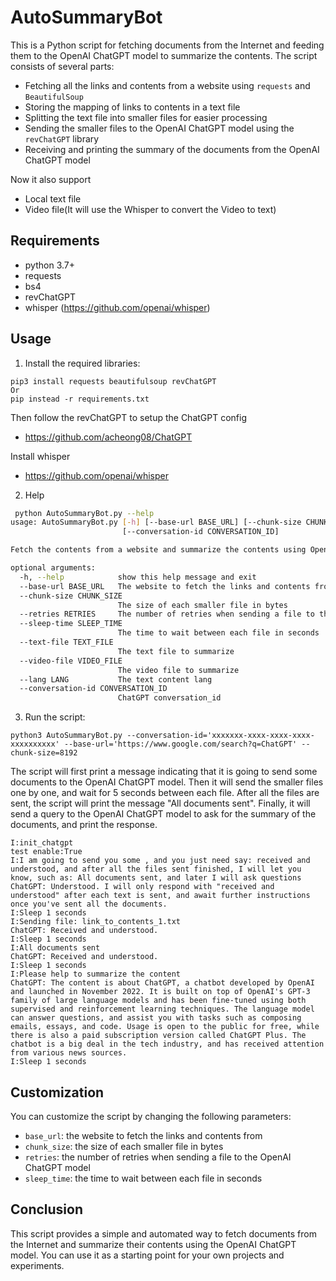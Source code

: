 # AutoSummaryBot

This is a Python script for fetching documents from the Internet and feeding them to the OpenAI ChatGPT model to summarize the contents. The script consists of several parts:

- Fetching all the links and contents from a website using `requests` and `BeautifulSoup`
- Storing the mapping of links to contents in a text file
- Splitting the text file into smaller files for easier processing
- Sending the smaller files to the OpenAI ChatGPT model using the `revChatGPT` library
- Receiving and printing the summary of the documents from the OpenAI ChatGPT model

Now it also support
- Local text file
- Video file(It will use the Whisper to convert the Video to text)

## Requirements

- python 3.7+
- requests
- bs4
- revChatGPT
- whisper (https://github.com/openai/whisper)

## Usage
1. Install the required libraries:
```
pip3 install requests beautifulsoup revChatGPT
Or
pip instead -r requirements.txt
```
Then follow the revChatGPT to setup the ChatGPT config
- https://github.com/acheong08/ChatGPT

Install whisper
- https://github.com/openai/whisper

2. Help
```bash
 python AutoSummaryBot.py --help
usage: AutoSummaryBot.py [-h] [--base-url BASE_URL] [--chunk-size CHUNK_SIZE] [--retries RETRIES] [--sleep-time SLEEP_TIME] [--text-file TEXT_FILE] [--video-file VIDEO_FILE] [--lang LANG]
                         [--conversation-id CONVERSATION_ID]

Fetch the contents from a website and summarize the contents using OpenAI GPT-3

optional arguments:
  -h, --help            show this help message and exit
  --base-url BASE_URL   The website to fetch the links and contents from
  --chunk-size CHUNK_SIZE
                        The size of each smaller file in bytes
  --retries RETRIES     The number of retries when sending a file to the OpenAI GPT-3 model
  --sleep-time SLEEP_TIME
                        The time to wait between each file in seconds
  --text-file TEXT_FILE
                        The text file to summarize
  --video-file VIDEO_FILE
                        The video file to summarize
  --lang LANG           The text content lang
  --conversation-id CONVERSATION_ID
                        ChatGPT conversation_id

```

3. Run the script:
```
python3 AutoSummaryBot.py --conversation-id='xxxxxxx-xxxx-xxxx-xxxx-xxxxxxxxxx' --base-url='https://www.google.com/search?q=ChatGPT' --chunk-size=8192
```

The script will first print a message indicating that it is going to send some documents to the OpenAI ChatGPT model. Then it will send the smaller files one by one, and wait for 5 seconds between each file. After all the files are sent, the script will print the message "All documents sent". Finally, it will send a query to the OpenAI ChatGPT model to ask for the summary of the documents, and print the response.

```
I:init_chatgpt
test enable:True
I:I am going to send you some , and you just need say: received and understood, and after all the files sent finished, I will let you know, such as: All documents sent, and later I will ask questions
ChatGPT: Understood. I will only respond with "received and understood" after each text is sent, and await further instructions once you've sent all the documents.
I:Sleep 1 seconds
I:Sending file: link_to_contents_1.txt
ChatGPT: Received and understood.
I:Sleep 1 seconds
I:All documents sent
ChatGPT: Received and understood.
I:Sleep 1 seconds
I:Please help to summarize the content
ChatGPT: The content is about ChatGPT, a chatbot developed by OpenAI and launched in November 2022. It is built on top of OpenAI's GPT-3 family of large language models and has been fine-tuned using both supervised and reinforcement learning techniques. The language model can answer questions, and assist you with tasks such as composing emails, essays, and code. Usage is open to the public for free, while there is also a paid subscription version called ChatGPT Plus. The chatbot is a big deal in the tech industry, and has received attention from various news sources.
I:Sleep 1 seconds
```
## Customization
You can customize the script by changing the following parameters:

- `base_url`: the website to fetch the links and contents from
- `chunk_size`: the size of each smaller file in bytes
- `retries`: the number of retries when sending a file to the OpenAI ChatGPT model
- `sleep_time`: the time to wait between each file in seconds

## Conclusion

This script provides a simple and automated way to fetch documents from the Internet and summarize their contents using the OpenAI ChatGPT model. You can use it as a starting point for your own projects and experiments.



